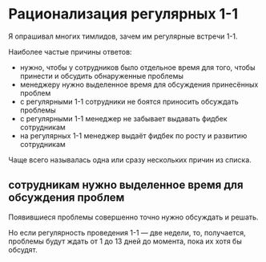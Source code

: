 # Рационализация регулярных 1-1

Я опрашивал многих тимлидов, зачем им регулярные встречи 1-1.

Наиболее частые причины ответов:

- нужно, чтобы у сотрудников было отдельное время для того, чтобы принести и обсудить обнаруженные проблемы
- менеджеру нужно выделенное время для обсуждения принесённых проблем
- с регулярными 1-1 сотрудники не боятся приносить обсуждать проблемы
- с регулярными 1-1 менеджер не забывает выдавать фидбек сотрудникам
- на регулярных 1-1 менеджер выдаёт фидбек по росту и развитию сотрудникам

Чаще всего называлась одна или сразу нескольких причин из списка.

## сотрудникам нужно выделенное время для обсуждения проблем

Появившиеся проблемы совершенно точно нужно обсуждать и решать.

Но если регулярность проведения 1-1 — две недели, то, получается, проблемы будут ждать от 1 до 13 дней до момента, пока их хотя бы обсудят.
